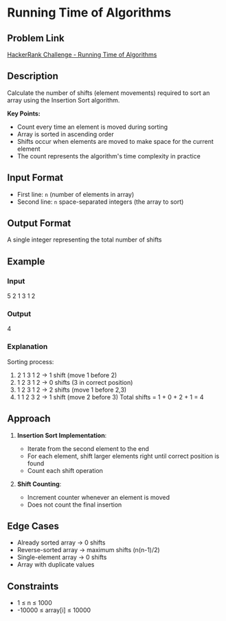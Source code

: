 # Running Time of Algorithms

## Problem Link
[HackerRank Challenge - Running Time of Algorithms](https://www.hackerrank.com/contests/mountblue-technologies/challenges/runningtime)

## Description
Calculate the number of shifts (element movements) required to sort an array using the Insertion Sort algorithm.

**Key Points:**
- Count every time an element is moved during sorting
- Array is sorted in ascending order
- Shifts occur when elements are moved to make space for the current element
- The count represents the algorithm's time complexity in practice

## Input Format
- First line: `n` (number of elements in array)
- Second line: `n` space-separated integers (the array to sort)

## Output Format
A single integer representing the total number of shifts

## Example
### Input
5
2 1 3 1 2

### Output
4


### Explanation
Sorting process:
1. 2 1 3 1 2 → 1 shift (move 1 before 2)
2. 1 2 3 1 2 → 0 shifts (3 in correct position)
3. 1 2 3 1 2 → 2 shifts (move 1 before 2,3)
4. 1 1 2 3 2 → 1 shift (move 2 before 3)
Total shifts = 1 + 0 + 2 + 1 = 4

## Approach
1. **Insertion Sort Implementation**:
   - Iterate from the second element to the end
   - For each element, shift larger elements right until correct position is found
   - Count each shift operation

2. **Shift Counting**:
   - Increment counter whenever an element is moved
   - Does not count the final insertion

## Edge Cases
- Already sorted array → 0 shifts
- Reverse-sorted array → maximum shifts (n(n-1)/2)
- Single-element array → 0 shifts
- Array with duplicate values

## Constraints
- 1 ≤ n ≤ 1000
- -10000 ≤ array[i] ≤ 10000

